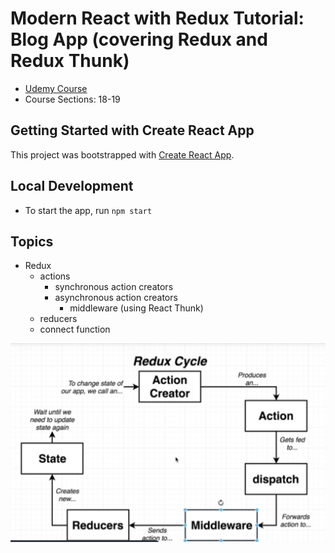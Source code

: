 # Modern React with Redux Tutorial: Blog App (covering Redux and Redux Thunk)
- [Udemy Course](https://www.udemy.com/course/react-redux/)
- Course Sections: 18-19


## Getting Started with Create React App
This project was bootstrapped with [Create React App](https://github.com/facebook/create-react-app).

## Local Development
* To start the app, run `npm start`


## Topics
* Redux
  * actions
    * synchronous action creators
    * asynchronous action creators
      * middleware (using React Thunk)
  * reducers
  * connect function

![Image of Redux Cycle](redux-cycle.png)
